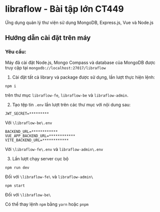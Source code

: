 # libraflow - Bài tập lớn CT449

Ứng dụng quản lý thư viện sử dụng MongoDB, Express.js, Vue và Node.js

## Hướng dẫn cài đặt trên máy

### Yêu cầu:

Máy đã cài đặt Node.js, Mongo Compass và database của MongoDB được truy cập tại `mongodb://localhost:27017/libraflow`

1. Cài đặt tất cả library và package được sử dụng, lần lượt thực hiện lệnh:

```
npm i
```

trên thư mục `libraflow-fe`, `libraflow-be` và `libraflow-admin`.

2. Tạo tệp tin `.env` lần lượt trên các thư mục với nội dung sau:

```
JWT_SECRET=*********
```

Với `\libraflow-be\.env`

```
BACKEND_URL=************
VUE_APP_BACKEND_URL=************
VITE_BACKEND_URL=************
```

Với `\libraflow-fe\.env` và `libraflow-admin\.env`

3. Lần lượt chạy server cục bộ

```
npm run dev
```

Đối với `\libraflow-fe\` và `libraflow-admin\`

```
npm start
```

Đối với `\libraflow-be\`

Có thể thay lệnh `npm` bằng `yarn` hoặc `pnpm`
